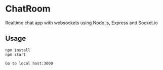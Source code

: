 # ChatRoom
Realtime chat app with websockets using Node.js, Express and Socket.io
## Usage
```
npm install
npm start

Go to local host:3000
```
